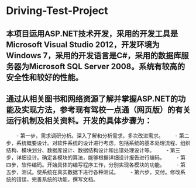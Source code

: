 # Driving-Test-Project
   ## 本项目运用ASP.NET技术开发，采用的开发工具是Microsoft Visual Studio 2012，开发环境为Windows 7，采用的开发语言是C#，采用的数据库服务器为Microsoft SQL Server 2008。系统有较高的安全性和较好的性能。
   ## 通过从相关图书和网络资源了解并掌握ASP.NET的功能及实现方法，参考现有驾校一点通（网页版）的有关运行机制及相关资料。开发的具体步骤为：
　　- 第一步，需求调研分析。深入了解和分析需求，多次改进需求。
　　- 第二步，系统概要设计。对软件系统的设计进行考虑，包括系统的基本处理流程、组织结构、模块划分、数据库设计、数据结构设计和出错处理设计等。
　　- 第三步，详细设计。确定各模块的算法，能够根据详细设计报告进行编码。
　　- 第四步，软件编码。开始具体的编写程序工作，分别实现各模块的功能。
　　- 第五步，测试。使系统在真实数据下进行各种测试。
　　- 第六步，交付。修改系统的错误，完善系统的功能，撰写文档。
